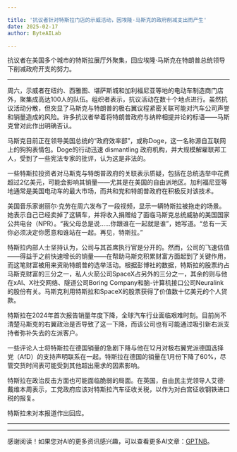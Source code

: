 ```yaml
---

title: '抗议者针对特斯拉门店的示威活动，因埃隆·马斯克的政府削减支出而产生'
date: 2025-02-17
author: ByteAILab

---
```


抗议者在美国多个城市的特斯拉展厅外聚集，回应埃隆·马斯克在特朗普总统领导下削减政府开支的努力。

---
周六，示威者在纽约、西雅图、堪萨斯城和加利福尼亚等地的电动车制造商门店外，聚集成高达100人的队伍。组织者表示，抗议活动在数十个地点进行。虽然抗议活动分散，但突显了马斯克与特朗普的极右翼议程紧密关联可能对汽车公司声誉和销量造成的风险。许多抗议者举着将特朗普政府与纳粹相提并论的标语——马斯克曾对此作出明确否认。

马斯克目前正在领导美国总统的“政府效率部”，或称Doge，这一名称源自互联网上的狗狗表情包。Doge的行动迅速 dismantling 政府机构，并大规模解雇联邦工人，受到了一些宪法专家的批评，认为这是非法的。

一些特斯拉投资者对马斯克与特朗普政府的关联表示质疑，包括在总统选举中花费超过2亿美元，可能会影响其销量——尤其是在美国的自由派地区。加利福尼亚等地通常是美国电动车的最大市场，而共和党和特朗普政府在积极反对该技术。

美国音乐家谢丽尔·克劳在周六发布了一段视频，显示一辆特斯拉被拖走的场景。她表示自己已经卖掉了这辆车，并将收入捐赠给了面临马斯克总统威胁的美国国家公共电台（NPR）。“我父母总是说……你跟谁在一起就是谁”，她写道。“总有一天你必须决定你愿意和谁站在一起。再见，特斯拉。”

特斯拉内部人士坚持认为，公司与其首席执行官是分开的。然而，公司的飞速估值——得益于之前快速增长的销量——在帮助马斯克积累财富方面起到了关键作用，而这笔财富被用来资助特朗普的选举活动。根据彭博社的数据，特斯拉的股票约占马斯克财富的三分之一，私人火箭公司SpaceX占另外的三分之一，其余的则与他在xAI、X社交网络、隧道公司Boring Company和脑-计算机接口公司Neuralink的股份有关。马斯克利用特斯拉和SpaceX的股票获得了价值数十亿美元的个人贷款。

特斯拉在2024年首次报告销量年度下降，全球汽车行业面临艰难时刻。目前尚不清楚马斯克的右翼政治是否导致了这一下降，而该公司也有可能通过吸引新右派支持者弥补失去的左派客户。

一些评论人士将特斯拉在德国销量的急剧下降与他在12月对极右翼党派德国选择党（AfD）的支持声明联系在一起。特斯拉在德国的销量在1月份下降了60%，尽管交货时间表可能受到其他超出需求的因素影响。

特斯拉在政治反击方面也可能面临脆弱的局面。在英国，自由民主党领导人艾德·戴维本周表示，工党政府应该对特斯拉汽车征收关税，以作为对白宫征收钢铁进口税的报复。

特斯拉未对本报道作出回应。

---
---
感谢阅读！如果您对AI的更多资讯感兴趣，可以查看更多AI文章：[GPTNB](https://gptnb.com)。